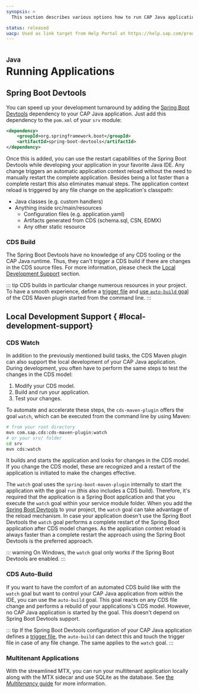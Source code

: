 ```yaml
---
synopsis: >
  This section describes various options how to run CAP Java applications locally

status: released
uacp: Used as link target from Help Portal at https://help.sap.com/products/BTP/65de2977205c403bbc107264b8eccf4b/9186ed9ab00842e1a31309ff1be38792.html
---
```


# Running Applications
<style scoped>
  h1:before {
    content: "Java"; display: block; font-size: 60%; margin: 0 0 .2em;
  }
</style>

## Spring Boot Devtools
You can speed up your development turnaround by adding the [Spring Boot Devtools](https://docs.spring.io/spring-boot/docs/current/reference/html/using.html#using.devtools) dependency to your CAP Java application. Just add this dependency to the `pom.xml` of your `srv` module:

```xml
<dependency>
    <groupId>org.springframework.boot</groupId>
    <artifactId>spring-boot-devtools</artifactId>
</dependency>
```

Once this is added, you can use the restart capabilities of the Spring Boot Devtools while developing your application in your favorite Java IDE. Any change triggers an automatic application context reload without the need to manually restart the complete application. Besides being a lot faster than a complete restart this also eliminates manual steps. The application context reload is triggered by any file change on the application's classpath:

* Java classes (e.g. custom handlers)
* Anything inside src/main/resources
  * Configuration files (e.g. application.yaml)
  * Artifacts generated from CDS (schema.sql, CSN, EDMX)
  * Any other static resource

### CDS Build

The Spring Boot Devtools have no knowledge of any CDS tooling or the CAP Java runtime. Thus, they can't trigger a CDS build if there are changes in the CDS source files. For more information, please check the [Local Development Support](#local-development-support) section.

::: tip
CDS builds in particular change numerous resources in your project. To have a smooth experience, define a [trigger file](https://docs.spring.io/spring-boot/docs/current/reference/html/using.html#using.devtools.restart.triggerfile) and [use `auto-build` goal](#cds-auto-build) of the CDS Maven plugin started from the command line.
:::


## Local Development Support { #local-development-support}

### CDS Watch
In addition to the previously mentioned build tasks, the CDS Maven plugin can also support the local development of your CAP Java application. During development, you often have to perform the same steps to test the changes in the CDS model:

1. Modify your CDS model.
1. Build and run your application.
1. Test your changes.

To automate and accelerate these steps, the `cds-maven-plugin` offers the goal `watch`, which can be executed from the command line by using Maven:

```sh
# from your root directory
mvn com.sap.cds:cds-maven-plugin:watch
# or your srv/ folder
cd srv
mvn cds:watch
```

It builds and starts the application and looks for changes in the CDS model. If you change the CDS model, these are recognized and a restart of the application is initiated to make the changes effective.

The `watch` goal uses the `spring-boot-maven-plugin` internally to start the application with the goal `run` (this also includes a CDS build). Therefore, it's required that the application is a Spring Boot application and that you execute the `watch` goal within your service module folder.
When you add the [Spring Boot Devtools](https://docs.spring.io/spring-boot/docs/current/reference/html/using.html#using.devtools) to your project, the `watch` goal can take advantage of the reload mechanism. In case your application doesn't use the Spring Boot Devtools the `watch` goal performs a complete restart of the Spring Boot application after CDS model changes. As the application context reload is always faster than a complete restart the approach using the Spring Boot Devtools is the preferred approach.

::: warning
On Windows, the `watch` goal only works if the Spring Boot Devtools are enabled.
:::

### CDS Auto-Build

If you want to have the comfort of an automated CDS build like with the `watch` goal but want to control your CAP Java application from within the IDE, you can use the `auto-build` goal. This goal reacts on any CDS file change and performs a rebuild of your applications's CDS model. However, no CAP Java application is started by the goal. This doesn't depend on Spring Boot Devtools support.

::: tip
If the Spring Boot Devtools configuration of your CAP Java application defines a [trigger file](https://docs.spring.io/spring-boot/docs/current/reference/html/using.html#using.devtools.restart.triggerfile), the `auto-build` can detect this and touch the trigger file in case of any file change. The same applies to the `watch` goal.
:::

### Multitenant Applications

With the streamlined MTX, you can run your multitenant application locally along with the MTX sidecar and use SQLite as the database. 
See [the _Multitenancy_ guide](../../guides/multitenancy/#test-locally) for more information.
